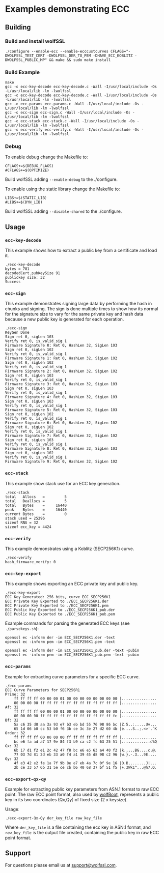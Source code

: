 # Examples demonstrating ECC

## Building

### Build and install wolfSSL

```
./configure --enable-ecc --enable-ecccustcurves CFLAGS="-DWOLFSSL_TEST_CERT -DWOLFSSL_DER_TO_PEM -DHAVE_ECC_KOBLITZ -DWOLFSSL_PUBLIC_MP" && make && sudo make install
```

### Build Example

```
make
gcc -o ecc-key-decode ecc-key-decode.c -Wall -I/usr/local/include -Os -L/usr/local/lib -lm -lwolfssl
gcc -o ecc-key-decode ecc-key-decode.c -Wall -I/usr/local/include -Os -L/usr/local/lib -lm -lwolfssl
gcc -o ecc-params ecc-params.c -Wall -I/usr/local/include -Os -L/usr/local/lib -lm -lwolfssl
gcc -o ecc-sign ecc-sign.c -Wall -I/usr/local/include -Os -L/usr/local/lib -lm -lwolfssl
gcc -o ecc-stack ecc-stack.c -Wall -I/usr/local/include -Os -L/usr/local/lib -lm -lwolfssl
gcc -o ecc-verify ecc-verify.c -Wall -I/usr/local/include -Os -L/usr/local/lib -lm -lwolfssl
```

### Debug

To enable debug change the Makefile to:

```
CFLAGS+=$(DEBUG_FLAGS)
#CFLAGS+=$(OPTIMIZE)
```

Build wolfSSL adding `--enable-debug` to the ./configure.

To enable using the static library change the Makefile to:

```
LIBS+=$(STATIC_LIB)
#LIBS+=$(DYN_LIB)
```

Build wolfSSL adding `--disable-shared` to the ./configure.


## Usage

### `ecc-key-decode`

This example shows how to extract a public key from a certificate and load it.

```
./ecc-key-decode
bytes = 781
decodedCert.pubKeySize 91
publickey size: 32
Success
```

### `ecc-sign`

This example demonstrates signing large data by performing the hash in chunks and signing. The sign is done multiple times to show how its normal for the signature size to vary for the same private key and hash data because a new public key is generated for each operation.

```
./ecc-sign
KeyGen Done
Sign ret 0, sigLen 103
Verify ret 0, is_valid_sig 1
Firmware Signature 0: Ret 0, HashLen 32, SigLen 103
Sign ret 0, sigLen 102
Verify ret 0, is_valid_sig 1
Firmware Signature 1: Ret 0, HashLen 32, SigLen 102
Sign ret 0, sigLen 102
Verify ret 0, is_valid_sig 1
Firmware Signature 2: Ret 0, HashLen 32, SigLen 102
Sign ret 0, sigLen 103
Verify ret 0, is_valid_sig 1
Firmware Signature 3: Ret 0, HashLen 32, SigLen 103
Sign ret 0, sigLen 103
Verify ret 0, is_valid_sig 1
Firmware Signature 4: Ret 0, HashLen 32, SigLen 103
Sign ret 0, sigLen 103
Verify ret 0, is_valid_sig 1
Firmware Signature 5: Ret 0, HashLen 32, SigLen 103
Sign ret 0, sigLen 102
Verify ret 0, is_valid_sig 1
Firmware Signature 6: Ret 0, HashLen 32, SigLen 102
Sign ret 0, sigLen 102
Verify ret 0, is_valid_sig 1
Firmware Signature 7: Ret 0, HashLen 32, SigLen 102
Sign ret 0, sigLen 103
Verify ret 0, is_valid_sig 1
Firmware Signature 8: Ret 0, HashLen 32, SigLen 103
Sign ret 0, sigLen 102
Verify ret 0, is_valid_sig 1
Firmware Signature 9: Ret 0, HashLen 32, SigLen 102
```

### `ecc-stack`

This example show stack use for an ECC key generation.

```
./ecc-stack
total   Allocs   =         5
total   Deallocs =         5
total   Bytes    =     16440
peak    Bytes    =     16440
current Bytes    =         0
stack used = 25296
sizeof RNG = 32
sizeof ecc_key = 4424
```

### `ecc-verify`

This example demonstrates using a Koblitz (SECP256K1) curve.

```
./ecc-verify
hash_firmware_verify: 0
```

### `ecc-key-export`

This example shows exporting an ECC private key and public key.

```
./ecc-key-export
ECC Key Generated: 256 bits, curve ECC_SECP256K1
ECC Private Key Exported to ./ECC_SECP256K1.der
ECC Private Key Exported to ./ECC_SECP256K1.pem
ECC Public Key Exported to ./ECC_SECP256K1_pub.der
ECC Public Key Exported to ./ECC_SECP256K1_pub.pem
```

Example commands for parsing the generated ECC keys (see `./parsekeys.sh`):

```
openssl ec -inform der -in ECC_SECP256K1.der -text
openssl ec -inform pem -in ECC_SECP256K1.pem -text

openssl ec -inform der -in ECC_SECP256K1_pub.der -text -pubin
openssl ec -inform pem -in ECC_SECP256K1_pub.pem -text -pubin
```

### `ecc-params`

Example for extracting curve parameters for a specific ECC curve.

```
./ecc-params
ECC Curve Parameters for SECP256R1
Prime: 32
	ff ff ff ff 00 00 00 01 00 00 00 00 00 00 00 00 |................
	00 00 00 00 ff ff ff ff ff ff ff ff ff ff ff ff |................
Af: 32
	ff ff ff ff 00 00 00 01 00 00 00 00 00 00 00 00 |................
	00 00 00 00 ff ff ff ff ff ff ff ff ff ff ff fc |................
Bf: 32
	5a c6 35 d8 aa 3a 93 e7 b3 eb bd 55 76 98 86 bc |Z.5..:.....Uv...
	65 1d 06 b0 cc 53 b0 f6 3b ce 3c 3e 27 d2 60 4b |e....S..;.<>'.`K
Order: 32
	ff ff ff ff 00 00 00 00 ff ff ff ff ff ff ff ff |................
	bc e6 fa ad a7 17 9e 84 f3 b9 ca c2 fc 63 25 51 |.............c%Q
Gx: 32
	6b 17 d1 f2 e1 2c 42 47 f8 bc e6 e5 63 a4 40 f2 |k....,BG....c.@.
	77 03 7d 81 2d eb 33 a0 f4 a1 39 45 d8 98 c2 96 |w.}.-.3...9E....
Gy: 32
	4f e3 42 e2 fe 1a 7f 9b 8e e7 eb 4a 7c 0f 9e 16 |O.B........J|...
	2b ce 33 57 6b 31 5e ce cb b6 40 68 37 bf 51 f5 |+.3Wk1^...@h7.Q.
```

### `ecc-export-qx-qy`

Example for extracting public key parameters from ASN.1 format to raw ECC point.
The raw ECC point format, also used by [wolfBoot](https://github.com/wolfSSL/wolfBoot), represents a public key in its two
coordinates (Qx,Qy) of fixed size (2 x keysize).

Usage:

`./ecc-export-Qx-Qy der_key_file raw_key_file`

Where `der_key_file` is a file containing the ecc key in ASN.1 format, and `raw_key_file` is the output file created, containing the public key in raw ECC point format.

## Support

For questions please email us at support@wolfssl.com.
